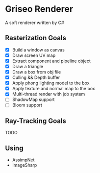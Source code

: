 # Griseo Renderer
 A soft renderer written by C#

## Rasterization Goals
- [x] Build a window as canvas
- [x] Draw screen UV map
- [x] Extract component and pipeline object
- [x] Draw a triangle
- [x] Draw a box from obj file
- [x] Culling && Depth buffer
- [x] Apply phong lighting model to the box
- [x] Apply texture and normal map to the box
- [x] Multi-thread render with job system
- [ ] ShadowMap support
- [ ] Bloom support

## Ray-Tracking Goals
TODO

## Using
- AssimpNet
- ImageSharp
